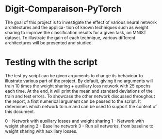 # Digit-Comparaison-PyTorch

The goal of this project is to investigate the effect of
various neural network architectures and the applica-
tion of known techniques such as weight sharing to
improve the classification results for a given task, on MNIST dataset. To
illustrate the gain of each technique, various different
architectures will be presented and studied.

# Testing with the script

The test.py script can be given arguments to
change its behaviour to illustrate various part of the
project. By default, giving it no arguments will train
10 times the weight sharing + auxiliary loss network
with 25 epochs each time. At the end, it will print
the mean and standard deviations of the train and
test errors. To showcase the other network discussed
throughout the report, a first numerical argument can
be passed to the script. It determines which network
to run and can be used to support the content of this
document.

0 - Network with auxiliary losses and weight
sharing
1 - Network with weight sharing
2 - Baseline network
3 - Run all networks, from baseline to weight
sharing with auxiliary losses.

